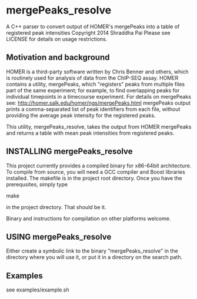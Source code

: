 mergePeaks_resolve
==================

A C++ parser to convert output of HOMER's mergePeaks into a table of registered peak intensities
Copyright 2014 Shraddha Pai
Please see LICENSE for details on usage restrictions.

Motivation and background
---------------------------
HOMER is a third-party software written by Chris Benner and others, which is routinely used for analysis of data from the ChIP-SEQ assay.
HOMER contains a utility, mergePeaks, which  "registers" peaks from multiple files part of the same experiment; for example, to find overlapping peaks for individual timepoints in a timecourse experiment. For details on mergePeaks see: http://homer.salk.edu/homer/ngs/mergePeaks.html
mergePeaks output prints a comma-separated list of peak identifiers from each file, without providing the average peak intensity for the registered peaks.

This utility, mergePeaks_resolve, takes the output from HOMER mergePeaks and returns a table with mean peak intensities from registered peaks.


INSTALLING mergePeaks_resolve
-----------------------------
This project currently provides a compiled binary for x86-64bit architecture.
To compile from source, you will need a GCC compiler and Boost libraries installed.
The makefile is in the project root directory.
Once you have the prerequsites, simply type

make 

in the project directory. That should be it.

Binary and instructions for compilation on other platforms welcome.

USING mergePeaks_resolve
-------------------------
Either create a symbolic link to the binary "mergePeaks_resolve" in the directory where you will use it,
or put it in a directory on the search path.

Examples
----------
see examples/example.sh


